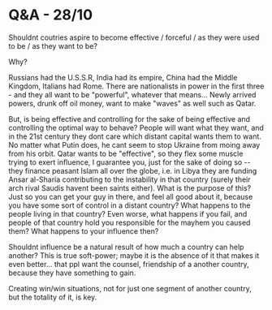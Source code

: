 # Q&A - 28/10

Shouldnt coutries aspire to become effective / forceful / as they were used to be / as they want to be?

Why? 

Russians had the U.S.S.R, India had its empire, China had the Middle Kingdom, Italians had Rome. There are nationalists in power in the first three - and they all want to be "powerful", whatever that means... Newly arrived powers, drunk off oil money, want to make "waves" as well such as Qatar.

But, is being effective and controlling for the sake of being effective and controlling the optimal way to behave? People will want what they want, and in the 21st century they dont care which distant capital wants them to want. No matter what Putin does, he cant seem to stop Ukraine from moing away from his orbit. Qatar wants to be "effective", so they flex some muscle trying to exert influence, I guarantee you, just for the sake of doing so -- they finance peasant Islam all over the globe, i.e. in Libya they are funding Ansar al-Sharia contributing to the instability in that country (surely their arch rival Saudis havent been saints either). What is the purpose of this? Just so you can get your guy in there, and feel all good about it, because you have some sort of control in a distant country? What happens to the people living in that country? Even worse, what happens if you fail, and people of that country hold you responsible for the mayhem you caused them? What happens to your influence then? 

Shouldnt influence be a natural result of how much a country can help another? This is true soft-power; maybe it is the absence of it that makes it even better... that ppl want the counsel, friendship of a another country, because they have something to gain.

Creating win/win situations, not for just one segment of another country, but the totality of it, is key.












